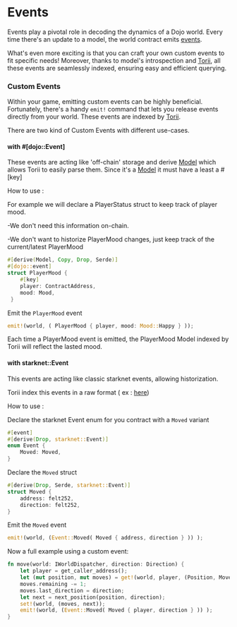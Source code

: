 # Events

Events play a pivotal role in decoding the dynamics of a Dojo world. Every time there's an update to a model, the world contract emits [events](/framework/world/events).

What's even more exciting is that you can craft your own custom events to fit specific needs! Moreover, thanks to model's introspection and [Torii](/toolchain/torii), all these events are seamlessly indexed, ensuring easy and efficient querying.
<!-- TODO: add link about model's introspection. -->


### Custom Events

Within your game, emitting custom events can be highly beneficial. Fortunately, there's a handy `emit!` command that lets you release events directly from your world. These events are indexed by [Torii](/toolchain/torii).

There are two kind of Custom Events with different use-cases.

#### with #[dojo::Event]

These events are acting like 'off-chain' storage and derive [Model](/framework/models) which allows Torii to easily parse them.
Since it's a [Model](/framework/models) it must have a least a #[key]

How to use :

For example we will declare a PlayerStatus struct to keep track of player mood.

-We don't need this information on-chain.

-We don't want to historize PlayerMood changes, just keep track of the current/latest PlayerMood

```rust
#[derive(Model, Copy, Drop, Serde)]
#[dojo::event]
struct PlayerMood {
    #[key]
    player: ContractAddress,
    mood: Mood,
 }
```

Emit the `PlayerMood` event

```rust
emit!(world, ( PlayerMood { player, mood: Mood::Happy } ));
```

Each time a PlayerMood event is emitted, the PlayerMood Model indexed by Torii will reflect the lasted mood.

#### with starknet::Event

This events are acting like classic starknet events, allowing historization.

Torii index this events in a raw format ( ex : [here](/toolchain/torii/graphql#susbcription-to-events))

How to use :

Declare the starknet Event enum for you contract with a `Moved` variant

```rust
#[event]
#[derive(Drop, starknet::Event)]
enum Event {
    Moved: Moved,
}
```

Declare the `Moved` struct

```rust
#[derive(Drop, Serde, starknet::Event)]
struct Moved {
    address: felt252,
    direction: felt252,
}
```

Emit the `Moved` event

```rust
emit!(world, (Event::Moved( Moved { address, direction } )) );
```

Now a full example using a custom event:

```rust
fn move(world: IWorldDispatcher, direction: Direction) {
    let player = get_caller_address();
    let (mut position, mut moves) = get!(world, player, (Position, Moves));
    moves.remaining -= 1;
    moves.last_direction = direction;
    let next = next_position(position, direction);
    set!(world, (moves, next));
    emit!(world, (Event::Moved( Moved { player, direction } )) );
}
```
